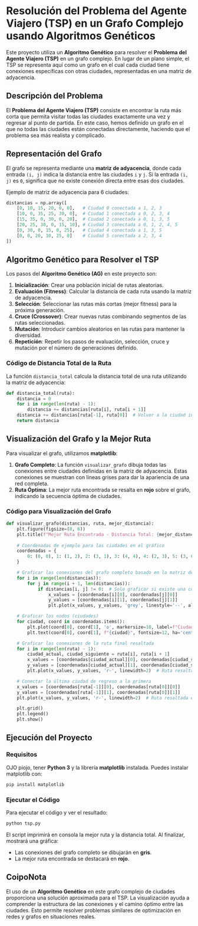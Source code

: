 # Resolución del Problema del Agente Viajero (TSP) en un Grafo Complejo usando Algoritmos Genéticos

Este proyecto utiliza un **Algoritmo Genético** para resolver el **Problema del Agente Viajero (TSP)** en un grafo complejo. En lugar de un plano simple, el TSP se representa aquí como un grafo en el cual cada ciudad tiene conexiones específicas con otras ciudades, representadas en una matriz de adyacencia. 

## Descripción del Problema

El **Problema del Agente Viajero (TSP)** consiste en encontrar la ruta más corta que permita visitar todas las ciudades exactamente una vez y regresar al punto de partida. En este caso, hemos definido un grafo en el que no todas las ciudades están conectadas directamente, haciendo que el problema sea más realista y complicado.

## Representación del Grafo

El grafo se representa mediante una **matriz de adyacencia**, donde cada entrada `(i, j)` indica la distancia entre las ciudades `i` y `j`. Si la entrada `(i, j)` es `0`, significa que no existe conexión directa entre esas dos ciudades.

Ejemplo de matriz de adyacencia para 6 ciudades:
```python
distancias = np.array([
    [0, 10, 15, 20, 0, 0],   # Ciudad 0 conectada a 1, 2, 3
    [10, 0, 35, 25, 30, 0],  # Ciudad 1 conectada a 0, 2, 3, 4
    [15, 35, 0, 30, 0, 20],  # Ciudad 2 conectada a 0, 1, 3, 5
    [20, 25, 30, 0, 15, 10], # Ciudad 3 conectada a 0, 1, 2, 4, 5
    [0, 30, 0, 15, 0, 25],   # Ciudad 4 conectada a 1, 3, 5
    [0, 0, 20, 10, 25, 0]    # Ciudad 5 conectada a 2, 3, 4
])
```

## Algoritmo Genético para Resolver el TSP

Los pasos del **Algoritmo Genético (AG)** en este proyecto son:
1. **Inicialización**: Crear una población inicial de rutas aleatorias.
2. **Evaluación (Fitness)**: Calcular la distancia de cada ruta usando la matriz de adyacencia.
3. **Selección**: Seleccionar las rutas más cortas (mejor fitness) para la próxima generación.
4. **Cruce (Crossover)**: Crear nuevas rutas combinando segmentos de las rutas seleccionadas.
5. **Mutación**: Introducir cambios aleatorios en las rutas para mantener la diversidad.
6. **Repetición**: Repetir los pasos de evaluación, selección, cruce y mutación por el número de generaciones definido.

### Código de Distancia Total de la Ruta

La función `distancia_total` calcula la distancia total de una ruta utilizando la matriz de adyacencia:

```python
def distancia_total(ruta):
    distancia = 0
    for i in range(len(ruta) - 1):
        distancia += distancias[ruta[i], ruta[i + 1]]
    distancia += distancias[ruta[-1], ruta[0]]  # Volver a la ciudad inicial
    return distancia
```

## Visualización del Grafo y la Mejor Ruta

Para visualizar el grafo, utilizamos **matplotlib**:
1. **Grafo Completo**: La función `visualizar_grafo` dibuja todas las conexiones entre ciudades definidas en la matriz de adyacencia. Estas conexiones se muestran con líneas grises para dar la apariencia de una red completa.
2. **Ruta Óptima**: La mejor ruta encontrada se resalta en **rojo** sobre el grafo, indicando la secuencia óptima de ciudades.

### Código para Visualización del Grafo

```python
def visualizar_grafo(distancias, ruta, mejor_distancia):
    plt.figure(figsize=(8, 6))
    plt.title(f"Mejor Ruta Encontrada - Distancia Total: {mejor_distancia:.2f}")
    
    # Coordenadas de ejemplo para las ciudades en el gráfico
    coordenadas = {
        0: (0, 0), 1: (1, 2), 2: (3, 1), 3: (4, 4), 4: (2, 3), 5: (3, 6)
    }

    # Graficar las conexiones del grafo completo basado en la matriz de adyacencia
    for i in range(len(distancias)):
        for j in range(i + 1, len(distancias)):
            if distancias[i, j] != 0:  # Solo graficar si existe una conexión
                x_values = [coordenadas[i][0], coordenadas[j][0]]
                y_values = [coordenadas[i][1], coordenadas[j][1]]
                plt.plot(x_values, y_values, 'grey', linestyle='--', alpha=0.5)  # Línea de conexión en gris claro

    # Graficar los nodos (ciudades)
    for ciudad, coord in coordenadas.items():
        plt.plot(coord[0], coord[1], 'o', markersize=10, label=f"Ciudad {ciudad}")
        plt.text(coord[0], coord[1], f"{ciudad}", fontsize=12, ha='center')

    # Graficar las conexiones de la ruta final resaltada
    for i in range(len(ruta) - 1):
        ciudad_actual, ciudad_siguiente = ruta[i], ruta[i + 1]
        x_values = [coordenadas[ciudad_actual][0], coordenadas[ciudad_siguiente][0]]
        y_values = [coordenadas[ciudad_actual][1], coordenadas[ciudad_siguiente][1]]
        plt.plot(x_values, y_values, 'r-', linewidth=2)  # Ruta resaltada en rojo

    # Conectar la última ciudad de regreso a la primera
    x_values = [coordenadas[ruta[-1]][0], coordenadas[ruta[0]][0]]
    y_values = [coordenadas[ruta[-1]][1], coordenadas[ruta[0]][1]]
    plt.plot(x_values, y_values, 'r-', linewidth=2)  # Ruta resaltada en rojo

    plt.grid()
    plt.legend()
    plt.show()
```

## Ejecución del Proyecto

### Requisitos

OJO piojo, tener **Python 3** y la librería **matplotlib** instalada. Puedes instalar matplotlib con:
```bash
pip install matplotlib
```

### Ejecutar el Código

Para ejecutar el código y ver el resultado:
```bash
python tsp.py
```

El script imprimirá en consola la mejor ruta y la distancia total. Al finalizar, mostrará una gráfica:
- Las conexiones del grafo completo se dibujarán en **gris**.
- La mejor ruta encontrada se destacará en **rojo**.

## CoipoNota

El uso de un **Algoritmo Genético** en este grafo complejo de ciudades proporciona una solución aproximada para el TSP. La visualización ayuda a comprender la estructura de las conexiones y el camino óptimo entre las ciudades. Esto permite resolver problemas similares de optimización en redes y grafos en situaciones reales.
